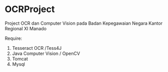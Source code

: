# OCRProject

Project OCR dan Computer Vision pada Badan Kepegawaian Negara Kantor Regional XI Manado

Require:
1. Tesseract OCR /Tess4J
2. Java Computer Vision / OpenCV
3. Tomcat
4. Mysql 
